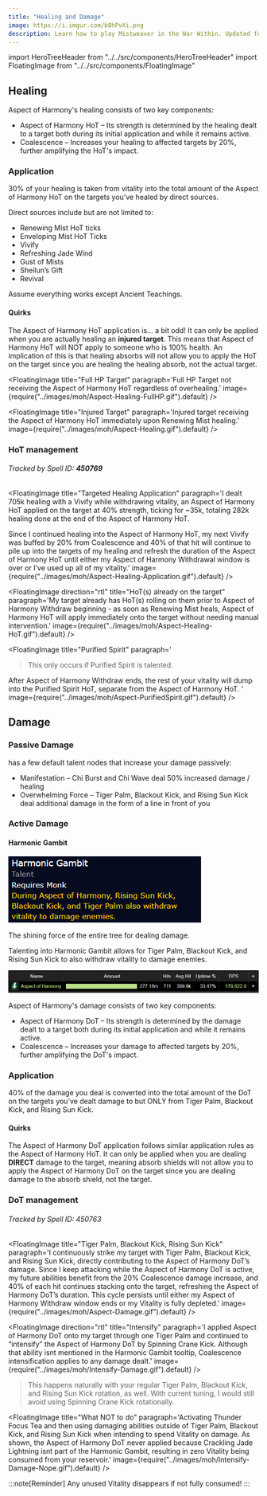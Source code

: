 ```yaml
---
title: "Healing and Damage"
image: https://i.imgur.com/b8hPvXi.png
description: Learn how to play Mistweaver in the War Within. Updated for 11.1.
---
```


import HeroTreeHeader from "../../src/components/HeroTreeHeader"
import FloatingImage from "../../src/components/FloatingImage"

## Healing

<WH>Aspect of Harmony</WH>'s healing consists of two key components:

- <WH>Aspect of Harmony HoT</WH> – Its strength is determined by the healing dealt to a target both during its initial application and while it remains active.
- <WH>Coalescence</WH> – Increases your healing to affected targets by 20%, further amplifying the HoT's impact.

### Application 
30% of your healing is taken from vitality into the total amount of the <WH short="HoT">Aspect of Harmony HoT</WH> on the targets you’ve healed by direct sources.  

Direct sources include but are not limited to:  
- <WH>Renewing Mist</WH> HoT ticks  
- <WH>Enveloping Mist</WH> HoT Ticks  
- <WH>Vivify</WH>
- <WH>Refreshing Jade Wind</WH>
- <WH>Gust of Mists</WH> 
- <WH>Sheilun’s Gift</WH>  
- <WH>Revival</WH>

Assume everything works except <WH>Ancient Teachings</WH>.

#### Quirks
The <WH short="HoT">Aspect of Harmony HoT</WH> application is… a bit odd! It can only be applied when you are actually healing an **injured target**. This means that <WH short="HoT">Aspect of Harmony HoT</WH> will NOT apply to someone who is 100% health. An implication of this is that healing absorbs will not allow you to apply the HoT on the target since you are healing the healing absorb, not the actual target.

<FloatingImage title="Full HP Target" paragraph='Full HP Target not receiving the <WH short="HoT">Aspect of Harmony HoT</WH> regardless of overhealing.' image={require("../images/moh/Aspect-Healing-FullHP.gif").default} />

<FloatingImage title="Injured Target" paragraph='Injured target receiving the <WH short="HoT">Aspect of Harmony HoT</WH> immediately upon <WH>Renewing Mist</WH> healing.' image={require("../images/moh/Aspect-Healing.gif").default} />

### HoT management
###### Tracked by Spell ID: **450769**  

<FloatingImage title="Targeted Healing Application" paragraph='I dealt 705k healing with a <WH>Vivify</WH> while withdrawing vitality, an <WH>Aspect of Harmony HoT</WH> applied on the target at 40% strength, ticking for ~35k, totaling 282k healing done at the end of the <WH short="HoT">Aspect of Harmony HoT</WH>.

Since I continued healing into the <WH short="HoT">Aspect of Harmony HoT</WH>, my next <WH>Vivify</WH> was buffed by 20% from <WH>Coalescence</WH> and 40% of that hit will continue to pile up into the targets of my healing and refresh the duration of the <WH short="HoT">Aspect of Harmony HoT</WH> until either my <WH>Aspect of Harmony Withdraw</WH>al window is over or I’ve used up all of my vitality.' image={require("../images/moh/Aspect-Healing-Application.gif").default} />

<FloatingImage direction="rtl" title="HoT(s) already on the target" paragraph='My target already has HoT(s) rolling on them prior to <WH>Aspect of Harmony Withdraw</WH> beginning - as soon as <WH>Renewing Mist</WH> heals, <WH>Aspect of Harmony HoT</WH> will apply immediately onto the target without needing manual intervention.' image={require("../images/moh/Aspect-Healing-HoT.gif").default} />

<FloatingImage title="Purified Spirit" paragraph='<blockquote>This only occurs if <WH>Purified Spirit</WH> is talented.</blockquote> After <WH>Aspect of Harmony Withdraw</WH> ends, the  rest of your vitality will dump into the <WH>Purified Spirit</WH> HoT, separate from the <WH >Aspect of Harmony HoT</WH>. ' image={require("../images/moh/Aspect-PurifiedSpirit.gif").default} />

## Damage 

### Passive Damage
<HeroTreeHeader heroTree="Master of Harmony" showImage={false}/> has a few default talent nodes that increase your damage passively:

- <WH>Manifestation</WH> – <WH>Chi Burst</WH> and <WH>Chi Wave</WH> deal 50% increased damage / healing
- <WH>Overwhelming Force</WH> – <WH>Tiger Palm</WH>, <WH>Blackout Kick</WH>, and <WH>Rising Sun Kick</WH> deal additional damage in the form of a line in front of you

### Active Damage

#### **Harmonic Gambit**

![<WH>Harmonic Gambit</WH>](..\images\moh\HarmonicGambit.png)

The shining force of the entire <HeroTreeHeader heroTree="Master of Harmony" showImage={false}/> tree for dealing damage.

Talenting into <WH>Harmonic Gambit</WH> allows for <WH>Tiger Palm</WH>, <WH>Blackout Kick</WH>, and <WH>Rising Sun Kick</WH> to also withdraw vitality to damage enemies.

![<WH>Harmonic Gambit</WH>](..\images\moh\WCLDamage.png)

<WH>Aspect of Harmony</WH>'s damage consists of two key components:

- <WH>Aspect of Harmony DoT</WH> – Its strength is determined by the damage dealt to a target both during its initial application and while it remains active.
- <WH>Coalescence</WH> – Increases your damage to affected targets by 20%, further amplifying the DoT's impact.

### Application
40% of the damage you deal is converted into the total amount of the DoT on the targets you’ve dealt damage to but ONLY from <WH>Tiger Palm</WH>, <WH>Blackout Kick</WH>, and <WH>Rising Sun Kick</WH>.

#### Quirks
The <WH short="DoT">Aspect of Harmony DoT</WH> application follows similar application rules as the <WH short="HoT">Aspect of Harmony HoT</WH>. It can only be applied when you are dealing **DIRECT** damage to the target, meaning absorb shields will not allow you to apply the <WH short="DoT">Aspect of Harmony DoT</WH> on the target since you are dealing damage to the absorb shield, not the target.

### DoT management
###### Tracked by Spell ID: 450763 

<FloatingImage title="Tiger Palm, Blackout Kick, Rising Sun Kick" paragraph='I continuously strike my target with <WH>Tiger Palm</WH>, <WH>Blackout Kick</WH>, and <WH>Rising Sun Kick</WH>, directly contributing to the <WH short="DoT">Aspect of Harmony DoT</WH>’s damage. Since I keep attacking while the <WH short="DoT">Aspect of Harmony DoT</WH> is active, my future abilities benefit from the 20% <WH>Coalescence</WH> damage increase, and 40% of each hit continues stacking onto the target, refreshing the <WH short="DoT">Aspect of Harmony DoT</WH>’s duration. This cycle persists until either my <WH short="Withdraw">Aspect of Harmony Withdraw</WH> window ends or my Vitality is fully depleted.' image={require("../images/moh/Aspect-Damage.gif").default} />


<FloatingImage direction="rtl" title="Intensify" paragraph='I applied <WH>Aspect of Harmony DoT</WH> onto my target through one <WH>Tiger Palm</WH> and continued to “intensify” the <WH short="DoT">Aspect of Harmony DoT</WH> by <WH>Spinning Crane Kick</WH>. Although that ability isnt mentioned in the <WH>Harmonic Gambit</WH> tooltip, <WH>Coalescence</WH> intensification applies to any damage dealt.' image={require("../images/moh/Intensify-Damage.gif").default} />

> This happens naturally with your regular <WH>Tiger Palm</WH>, <WH>Blackout Kick</WH>, and <WH>Rising Sun Kick</WH> rotation, as well. 
With current tuning, I would still avoid using <WH>Spinning Crane Kick</WH> rotationally. 


<FloatingImage title="What NOT to do" paragraph='Activating <WH>Thunder Focus Tea</WH> and then using damaging abilities outside of <WH>Tiger Palm</WH>, <WH>Blackout Kick</WH>, and <WH>Rising Sun Kick</WH> when intending to spend Vitality on damage.
As shown, the <WH short="DoT">Aspect of Harmony DoT</WH> never applied because <WH>Crackling Jade Lightning</WH> isnt part of the <WH>Harmonic Gambit</WH>, resulting in zero Vitality being consumed from your reservoir.' image={require("../images/moh/Intensify-Damage-Nope.gif").default} />

:::note[Reminder]
Any unused Vitality disappears if not fully consumed!
:::

